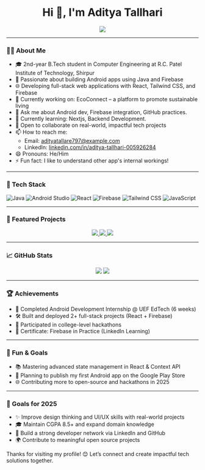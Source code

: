 <h1 align="center">Hi 👋, I'm Aditya Tallhari</h1>

<p align="center">
  <img src="https://readme-typing-svg.herokuapp.com?font=Fira+Code&size=24&pause=1000&center=true&vCenter=true&width=500&lines=Computer+Engineering+Student;Android+%26+Web+Developer;Open+Source+Enthusiast;Tech+Explorer+%F0%9F%94%8E" />
</p>

---

### 👨‍💻 About Me

- 🎓 2nd-year B.Tech student in Computer Engineering at R.C. Patel Institute of Technology, Shirpur  
- 📱 Passionate about building Android apps using Java and Firebase  
- 🌐 Developing full-stack web applications with React, Tailwind CSS, and Firebase  
- 🔭 Currently working on: EcoConnect – a platform to promote sustainable living  
- 💬 Ask me about Android dev, Firebase integration, GitHub practices. 
- 🌱 Currently learning: Nextjs, Backend Development. 
- 🤝 Open to collaborate on real-world, impactful tech projects  
- 📫 How to reach me:  
  - Email: adityatallare797@example.com  
  - LinkedIn: [linkedin.com/in/aditya-tallhari-005926284](https://www.linkedin.com/in/aditya-tallhari-005926284/)  
- 😄 Pronouns: He/Him  
- ⚡ Fun fact: I like to understand other app's internal workings!

---

### 🚀 Tech Stack

![Java](https://img.shields.io/badge/Java-ED8B00?style=for-the-badge&logo=java&logoColor=white)
![Android Studio](https://img.shields.io/badge/Android%20Studio-3DDC84?style=for-the-badge&logo=android-studio&logoColor=white)
![React](https://img.shields.io/badge/React-20232A?style=for-the-badge&logo=react&logoColor=61DAFB)
![Firebase](https://img.shields.io/badge/Firebase-FFCA28?style=for-the-badge&logo=firebase&logoColor=white)
![Tailwind CSS](https://img.shields.io/badge/TailwindCSS-38B2AC?style=for-the-badge&logo=tailwind-css&logoColor=white)
![JavaScript](https://img.shields.io/badge/JavaScript-F7DF1E?style=for-the-badge&logo=javascript&logoColor=black)

---

### 📌 Featured Projects

<p align="center">
  <a href="https://github.com/Aditya-tallhari/eco-connect">
    <img src="https://github-readme-stats.vercel.app/api/pin/?username=Aditya-tallhari&repo=eco-connect&theme=tokyonight" />
  </a>
  <a href="https://github.com/Aditya-tallhari/AI-Powered-Sign-Language-Translator">
    <img src="https://github-readme-stats.vercel.app/api/pin/?username=Aditya-tallhari&repo=AI-Powered-Sign-Language-Translator&theme=tokyonight" />
  </a>
  <a href="https://github.com/Aditya-tallhari/Aditya-Portfolio">
    <img src="https://github-readme-stats.vercel.app/api/pin/?username=Aditya-tallhari&repo=Aditya-Portfolio&theme=tokyonight" />
  </a>
</p>

---

### 📈 GitHub Stats

<p align="center">
  <img src="https://github-readme-stats.vercel.app/api?username=Aditya-tallhari&show_icons=true&theme=tokyonight" />
  <img src="https://github-readme-streak-stats.herokuapp.com/?user=Aditya-tallhari&theme=tokyonight" />
</p>

---
### 🏆 Achievements

- 🥇 Completed Android Development Internship @ UEF EdTech (6 weeks)
- 🛠️ Built and deployed 2+ full-stack projects (React + Firebase)
- 🚀 Participated in college-level hackathons
- 📜 Certificate: Firebase in Practice (LinkedIn Learning)

---
### 🧠 Fun & Goals

- 📚 Mastering advanced state management in React & Context API  
- 🚀 Planning to publish my first Android app on the Google Play Store    
- 🌐 Contributing more to open-source and hackathons in 2025  

---

### 🎯 Goals for 2025

- ✨ Improve design thinking and UI/UX skills with real-world projects
- 🎓 Maintain CGPA 8.5+ and expand domain knowledge
- 👥 Build a strong developer network via LinkedIn and GitHub
- 🌍 Contribute to meaningful open source projects


Thanks for visiting my profile! 😊 Let’s connect and create impactful tech solutions together.
